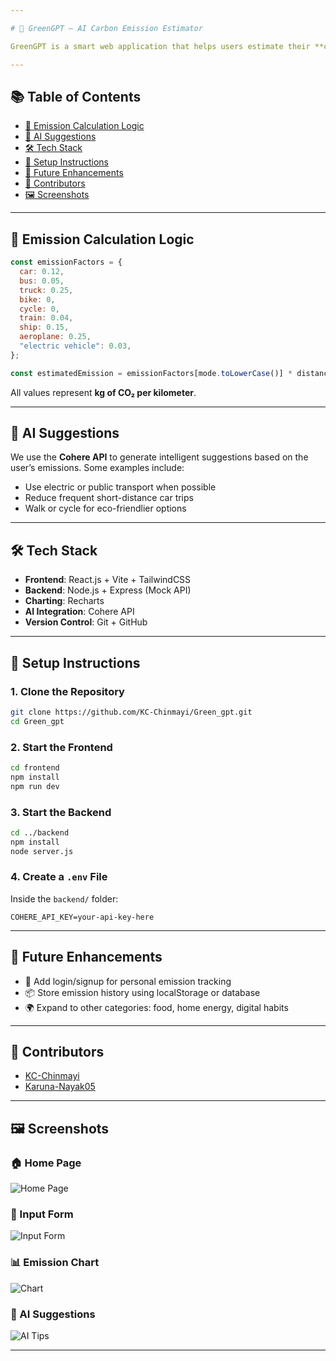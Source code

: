 ```yaml
---

# 🌱 GreenGPT – AI Carbon Emission Estimator

GreenGPT is a smart web application that helps users estimate their **carbon emissions** based on travel distance and transportation mode. It also provides **AI-powered suggestions** using the **Cohere API** to reduce environmental impact.

---
```


## 📚 Table of Contents

* [🧮 Emission Calculation Logic](#-emission-calculation-logic)
* [🧠 AI Suggestions](#-ai-suggestions)
* [🛠 Tech Stack](#-tech-stack)
* [🧪 Setup Instructions](#-setup-instructions)
* [🔮 Future Enhancements](#-future-enhancements)
* [👥 Contributors](#-contributors)
* [🖼️ Screenshots](#️-screenshots)

---

## 🧮 Emission Calculation Logic

```js
const emissionFactors = {
  car: 0.12,
  bus: 0.05,
  truck: 0.25,
  bike: 0,
  cycle: 0,
  train: 0.04,
  ship: 0.15,
  aeroplane: 0.25,
  "electric vehicle": 0.03,
};

const estimatedEmission = emissionFactors[mode.toLowerCase()] * distance;
```

All values represent **kg of CO₂ per kilometer**.

---

## 🧠 AI Suggestions

We use the **Cohere API** to generate intelligent suggestions based on the user’s emissions.
Some examples include:

* Use electric or public transport when possible
* Reduce frequent short-distance car trips
* Walk or cycle for eco-friendlier options

---

## 🛠 Tech Stack

* **Frontend**: React.js + Vite + TailwindCSS
* **Backend**: Node.js + Express (Mock API)
* **Charting**: Recharts
* **AI Integration**: Cohere API
* **Version Control**: Git + GitHub

---

## 🧪 Setup Instructions

### 1. Clone the Repository

```bash
git clone https://github.com/KC-Chinmayi/Green_gpt.git
cd Green_gpt
```

### 2. Start the Frontend

```bash
cd frontend
npm install
npm run dev
```

### 3. Start the Backend

```bash
cd ../backend
npm install
node server.js
```

### 4. Create a `.env` File

Inside the `backend/` folder:

```env
COHERE_API_KEY=your-api-key-here
```

---

## 🔮 Future Enhancements

* 🔐 Add login/signup for personal emission tracking
* 📦 Store emission history using localStorage or database
* 🌍 Expand to other categories: food, home energy, digital habits

---

## 👥 Contributors

* [KC-Chinmayi](https://github.com/KC-Chinmayi)
* [Karuna-Nayak05](https://github.com/Karuna-Nayak05)

---

## 🖼️ Screenshots


### 🏠 Home Page
![Home Page](frontend/src/assets/home.png)


### 📝 Input Form
![Input Form](frontend/src/assets/form.png)

### 📊 Emission Chart
![Chart](frontend/src/assets/chart.png)

### 🤖 AI Suggestions
![AI Tips](frontend/src/assets/ai-tips.png)


---

